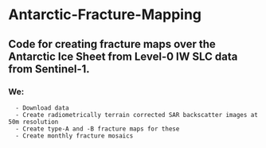 # Antarctic-Fracture-Mapping
## Code for creating fracture maps over the Antarctic Ice Sheet from Level-0 IW SLC data from Sentinel-1.
### We:
      - Download data
      - Create radiometrically terrain corrected SAR backscatter images at 50m resolution
      - Create type-A and -B fracture maps for these
      - Create monthly fracture mosaics
